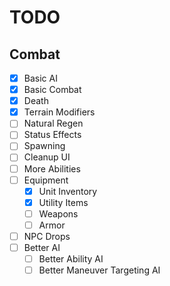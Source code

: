 ﻿# TODO

## Combat
- [X] Basic AI
- [X] Basic Combat
- [X] Death
- [X] Terrain Modifiers
- [ ] Natural Regen
- [ ] Status Effects
- [ ] Spawning
- [ ] Cleanup UI
- [ ] More Abilities
- [ ] Equipment
  - [X] Unit Inventory
  - [X] Utility Items
  - [ ] Weapons
  - [ ] Armor
- [ ] NPC Drops
- [ ] Better AI
  - [ ] Better Ability AI
  - [ ] Better Maneuver Targeting AI